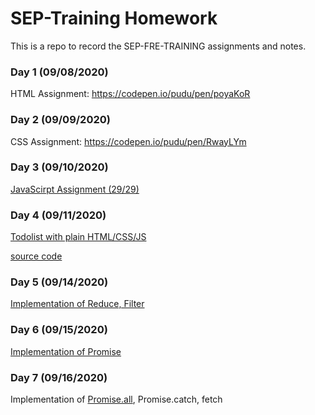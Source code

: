 # SEP-Training Homework

This is a repo to record the SEP-FRE-TRAINING assignments and notes.

### Day 1 (09/08/2020)

HTML Assignment: https://codepen.io/pudu/pen/poyaKoR

### Day 2 (09/09/2020)

CSS Assignment: https://codepen.io/pudu/pen/RwayLYm

### Day 3 (09/10/2020)

[JavaScirpt Assignment (29/29)](src/javascript_assignment/assignment.js)

### Day 4 (09/11/2020)

[Todolist with plain HTML/CSS/JS](https://todo.appcodebox.com)

[source code](src/todoList)

### Day 5 (09/14/2020)

[Implementation of Reduce, Filter](src/jsMethods/jsMethods.js)

### Day 6 (09/15/2020)

[Implementation of Promise](src/Promise/MyPromise.js)

### Day 7 (09/16/2020)

Implementation of [Promise.all](src/Promise/MyPromise.js), Promise.catch, fetch
